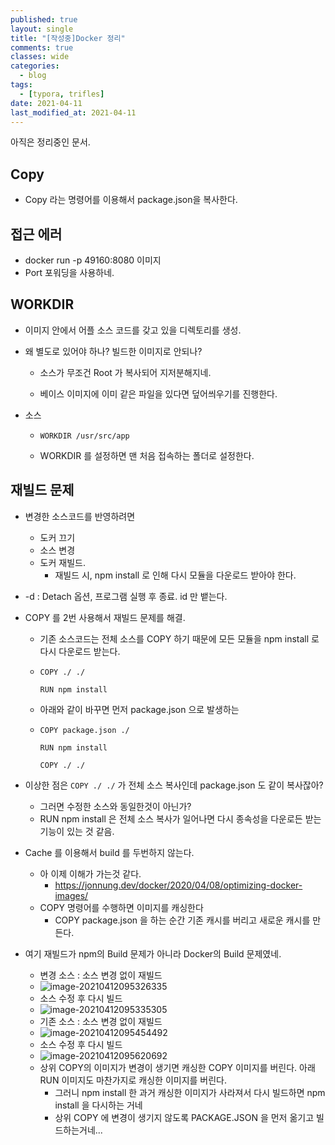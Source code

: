 ```yaml
---
published: true
layout: single
title: "[작성중]Docker 정리"
comments: true
classes: wide
categories:
  - blog
tags:
  - [typora, trifles]
date: 2021-04-11
last_modified_at: 2021-04-11
---
```

아직은 정리중인 문서.

## Copy

* Copy 라는 명령어를 이용해서 package.json을 복사한다.

## 접근 에러

* docker run -p 49160:8080 이미지
* Port 포워딩을 사용하네.

## WORKDIR

* 이미지 안에서 어플 소스 코드를 갖고 있을 디렉토리를 생성.

* 왜 별도로 있어야 하나? 빌드한 이미지로 안되나?

  * 소스가 무조건 Root 가 복사되어 지저분해지네.

  * 베이스 이미지에 이미 같은 파일을 있다면 덮어씌우기를 진행한다.

* 소스

  * ```
    WORKDIR /usr/src/app
    ```
  
  * WORKDIR 를 설정하면 맨 처음 접속하는 폴더로 설정한다. 

## 재빌드 문제

* 변경한 소스코드를 반영하려면 
  * 도커 끄기
  * 소스 변경
  * 도커 재빌드.
    * 재빌드 시, npm install 로 인해 다시 모듈을 다운로드 받아야 한다.
  
* -d : Detach 옵션, 프로그램 실행 후 종료. id 만 뱉는다. 

* COPY 를 2번 사용해서 재빌드 문제를 해결.

  * 기존 소스코드는 전체 소스를 COPY 하기 때문에 모든 모듈을 npm install 로 다시 다운로드 받는다.

  * ```
    COPY ./ ./
    
    RUN npm install
    ```

  * 아래와 같이 바꾸면 먼저 package.json 으로 발생하는 

  * ```
    COPY package.json ./
    
    RUN npm install
    
    COPY ./ ./
    ```

    

* 이상한 점은 `COPY ./ ./` 가 전체 소스 복사인데 package.json 도 같이 복사잖아?
  * 그러면 수정한 소스와 동일한것이 아닌가?
  * RUN npm install 은 전체 소스 복사가 일어나면 다시 종속성을 다운로든 받는 기능이 있는 것 같음.
* Cache 를 이용해서 build 를 두번하지 않는다.
  * 아 이제 이해가 가는것 같다. 
    * https://jonnung.dev/docker/2020/04/08/optimizing-docker-images/
  * COPY 명령어를 수행하면 이미지를 캐싱한다
    * COPY package.json 을 하는 순간 기존 캐시를 버리고 새로운 캐시를 만든다.
* 여기 재빌드가 npm의 Build 문제가 아니라 Docker의 Build 문제였네.
  * 변경 소스 : 소스 변경 없이 재빌드
  * ![image-20210412095326335](C:\Users\comscg\AppData\Roaming\Typora\typora-user-images\image-20210412095326335.png)
  * 소스 수정 후 다시 빌드
  * ![image-20210412095335305](C:\Users\comscg\AppData\Roaming\Typora\typora-user-images\image-20210412095335305.png)
  * 기존 소스 : 소스 변경 없이 재빌드
  * ![image-20210412095454492](C:\Users\comscg\AppData\Roaming\Typora\typora-user-images\image-20210412095454492.png)
  * 소스 수정 후 다시 빌드
  * ![image-20210412095620692](C:\Users\comscg\AppData\Roaming\Typora\typora-user-images\image-20210412095620692.png)
  * 상위 COPY의 이미지가 변경이 생기면 캐싱한 COPY 이미지를 버린다. 아래 RUN 이미지도 마찬가지로 캐싱한 이미지를 버린다.
    * 그러니 npm install 한 과거 캐싱한 이미지가 사라져서 다시 빌드하면 npm install 을 다시하는 거네 
    * 상위 COPY 에 변경이 생기지 않도록 PACKAGE.JSON 을 먼저 옮기고 빌드하는거네...